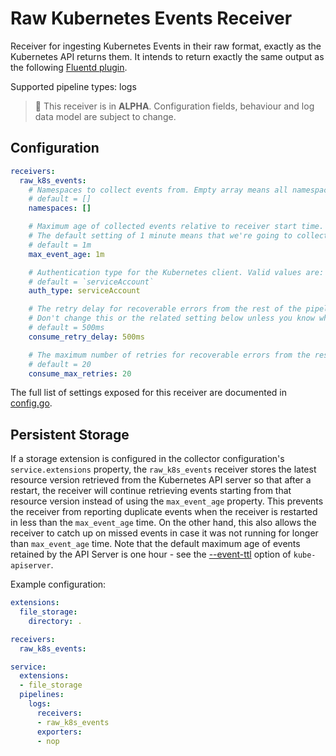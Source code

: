 # Raw Kubernetes Events Receiver

Receiver for ingesting Kubernetes Events in their raw format, exactly as the Kubernetes API returns them.
It intends to return exactly the same output as the following [Fluentd plugin].

Supported pipeline types: logs

> :construction: This receiver is in **ALPHA**. Configuration fields, behaviour and log data model are subject to change.

## Configuration

```yaml
receivers:
  raw_k8s_events:
    # Namespaces to collect events from. Empty array means all namespaces and is the default.
    # default = []
    namespaces: []

    # Maximum age of collected events relative to receiver start time.
    # The default setting of 1 minute means that we're going to collect events up to 1 minute backwards in time.
    # default = 1m
    max_event_age: 1m

    # Authentication type for the Kubernetes client. Valid values are: `serviceAccount`, `kubeConfig`, `tls` and `none`.
    # default = `serviceAccount`
    auth_type: serviceAccount

    # The retry delay for recoverable errors from the rest of the pipeline.
    # Don't change this or the related setting below unless you know what you're doing.
    # default = 500ms
    consume_retry_delay: 500ms

    # The maximum number of retries for recoverable errors from the rest of the pipeline.
    # default = 20
    consume_max_retries: 20
```

The full list of settings exposed for this receiver are documented in
[config.go](./config.go).

## Persistent Storage

If a storage extension is configured in the collector configuration's `service.extensions` property,
the `raw_k8s_events` receiver stores the latest resource version retrieved from the Kubernetes API server
so that after a restart, the receiver will continue retrieving events starting from that resource version
instead of using the `max_event_age` property.
This prevents the receiver from reporting duplicate events when the receiver is restarted in less than the `max_event_age` time.
On the other hand, this also allows the receiver to catch up on missed events in case it was not running for longer than `max_event_age` time.
Note that the default maximum age of events retained by the API Server is one hour - see the [--event-ttl][event_ttl] option of `kube-apiserver`.

Example configuration:

```yaml
extensions:
  file_storage:
    directory: .

receivers:
  raw_k8s_events:

service:
  extensions:
  - file_storage
  pipelines:
    logs:
      receivers:
      - raw_k8s_events
      exporters:
      - nop
```

[Fluentd plugin]: https://github.com/SumoLogic/sumologic-kubernetes-fluentd/tree/main/fluent-plugin-events

[event_ttl]: https://kubernetes.io/docs/reference/command-line-tools-reference/kube-apiserver/#options
